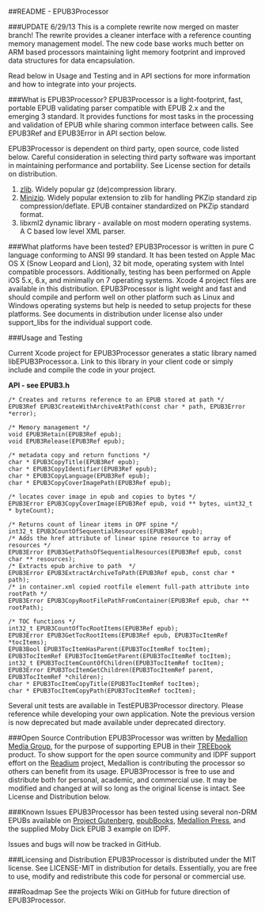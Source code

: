##README - EPUB3Processor

###UPDATE 6/29/13
This is a complete rewrite now merged on master branch! The rewrite provides a cleaner interface with a reference counting memory management model. The new code base works much better on ARM based processors maintaining light memory footprint and improved data structures for data encapsulation.

Read below in Usage and Testing and in API sections for more information and how to integrate into your projects.

###What is EPUB3Processor?
EPUB3Processor is a light-footprint, fast, portable EPUB validating parser compatible with EPUB 2.x and the emerging 3 standard. It provides functions for most tasks in the processing and validation of EPUB while sharing common interface between calls. See EPUB3Ref and EPUB3Error in API section below.

EPUB3Processor is dependent on third party, open source, code listed below. Careful consideration in selecting third party software was important in maintaining performance and portability. See License section for details on distribution.

1. [zlib](http://www.zlib.net/). Widely popular gz (de)compression library.
2. [Minizip](http://www.winimage.com/zLibDll/minizip.html). Widely popular extension to zlib for handling PKZip standard zip compression/deflate. EPUB container standardized on PKZip standard format.
3. libxml2 dynamic library - available on most modern operating systems. A C based low level XML parser.

###What platforms have been tested?
EPUB3Processor is written in pure C language conforming to ANSI 99 standard. It has been tested on Apple Mac OS X (Snow Leopard and Lion), 32 bit mode, operating system with Intel compatible processors. Additionally, testing has been performed on Apple iOS 5.x, 6.x, and  minimally on 7 operating systems. Xcode 4 project files are available in this distribution. EPUB3Processor is light weight and fast and should compile and perform well on other platform such as Linux and Windows operating systems but help is needed to setup projects for these platforms. See documents in distribution under license also under support_libs for the individual support code.

###Usage and Testing

Current Xcode project for EPUB3Processor generates a static library named libEPUB3Processor.a. Link to this library in your client code or simply include and compile the code in your project.

**API - see EPUB3.h**

	/* Creates and returns reference to an EPUB stored at path */
	EPUB3Ref EPUB3CreateWithArchiveAtPath(const char * path, EPUB3Error *error);

	/* Memory management */
	void EPUB3Retain(EPUB3Ref epub);
	void EPUB3Release(EPUB3Ref epub);

	/* metadata copy and return functions */
	char * EPUB3CopyTitle(EPUB3Ref epub);
	char * EPUB3CopyIdentifier(EPUB3Ref epub);
	char * EPUB3CopyLanguage(EPUB3Ref epub);
	char * EPUB3CopyCoverImagePath(EPUB3Ref epub);

	/* locates cover image in epub and copies to bytes */
	EPUB3Error EPUB3CopyCoverImage(EPUB3Ref epub, void ** bytes, uint32_t * byteCount);
	
	/* Returns count of linear items in OPF spine */
	int32_t EPUB3CountOfSequentialResources(EPUB3Ref epub);
	/* Adds the href attribute of linear spine resource to array of resources */
	EPUB3Error EPUB3GetPathsOfSequentialResources(EPUB3Ref epub, const char ** resources);
	/* Extracts epub archive to path  */
	EPUB3Error EPUB3ExtractArchiveToPath(EPUB3Ref epub, const char * path);
	/* in container.xml copied rootfile element full-path attribute into rootPath */
	EPUB3Error EPUB3CopyRootFilePathFromContainer(EPUB3Ref epub, char ** rootPath);

	/* TOC functions */
	int32_t EPUB3CountOfTocRootItems(EPUB3Ref epub);
	EPUB3Error EPUB3GetTocRootItems(EPUB3Ref epub, EPUB3TocItemRef *tocItems);
	EPUB3Bool EPUB3TocItemHasParent(EPUB3TocItemRef tocItem);
	EPUB3TocItemRef EPUB3TocItemGetParent(EPUB3TocItemRef tocItem);
	int32_t EPUB3TocItemCountOfChildren(EPUB3TocItemRef tocItem);
	EPUB3Error EPUB3TocItemGetChildren(EPUB3TocItemRef parent, EPUB3TocItemRef *children);
	char * EPUB3TocItemCopyTitle(EPUB3TocItemRef tocItem);
	char * EPUB3TocItemCopyPath(EPUB3TocItemRef tocItem);

Several unit tests are available in TestEPUB3Processor directory. Please reference while developing your own application. Note the previous version is now deprecated but made available under deprecated directory.

###Open Source Contribution
EPUB3Processor was written by [Medallion Media Group](http://www.medallionmediagroup.com), for the purpose of supporting EPUB in their [TREEbook](http://www.thetreebook.com) product. To show support for the open source community and IDPF support effort on the [Readium](http://www.readium.org) project, Medallion is contributing the processor so others can benefit from its usage. EPUB3Processor is free to use and distribute both for personal, academic, and commercial use. It may be modified and changed at will so long as the original license is intact. See License and Distribution below.

###Known Issues
EPUB3Processor has been tested using several non-DRM EPUBs available on [Project Gutenberg](http://www.gutenberg.org/), [epubBooks](http://www.epubbooks.com/), [Medallion Press](http://www.medallionmediagroup.com), and the supplied Moby Dick EPUB 3 example on IDPF.

Issues and bugs will now be tracked in GitHub.

###Licensing and Distribution
EPUB3Processor is distributed under the MIT license. See LICENSE-MIT in distribution for details. Essentially, you are free to use, modify and redistribute this code for personal or commercial use.

###Roadmap
See the projects Wiki on GitHub for future direction of EPUB3Processor.

